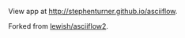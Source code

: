 View app at <http://stephenturner.github.io/asciiflow>.

Forked from [lewish/asciiflow2](https://github.com/lewish/asciiflow2).
